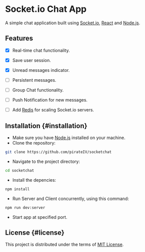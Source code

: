 # Socket.io Chat App

A simple chat application built using [Socket.io](https://socket.io), [React](https://react.dev) and [Node.js](https://nodejs.org).

## Features

- [x] Real-time chat functionality.
- [x] Save user session.
- [x] Unread messages indicator.

- [ ] Persistent messages.
- [ ] Group Chat functionality.
- [ ] Push Notification for new messages.
- [ ] Add [Redis](https://redis.io/) for scaling Socket.io servers.

## Installation {#installation}

- Make sure you have [Node.js](https://nodejs.org) installed on your machine.
- Clone the repository:

```bash
git clone https://github.com/pirateIV/socketchat
```

- Navigate to the project directory:

```bash
cd socketchat
```

- Install the depencies:

```bash
npm install
```

- Run Server and Client concurrently, using this command:

```bash
npm run dev:server
```

- Start app at specified port.

## License {#license}

This project is distributed under the terms of [MIT License](LICENSE).
